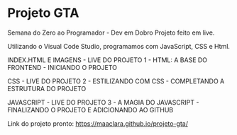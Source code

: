 # Projeto GTA
Semana do Zero ao Programador - Dev em Dobro
Projeto feito em live.

Utilizando o Visual Code Studio, programamos com JavaScript, CSS e Html.

INDEX.HTML E IMAGENS - LIVE DO PROJETO 1 - HTML: A BASE DO FRONTEND - INICIANDO O PROJETO

CSS - LIVE DO PROJETO 2 - ESTILIZANDO COM CSS - COMPLETANDO A ESTRUTURA DO PROJETO

JAVASCRIPT - LIVE DO PROJETO 3 - A MAGIA DO JAVASCRIPT - FINALIZANDO O PROJETO E ADICIONANDO AO GITHUB

Link do projeto pronto:
https://maaclara.github.io/projeto-gta/
